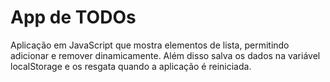 # App de TODOs
Aplicação em JavaScript que mostra elementos de lista, permitindo adicionar e remover dinamicamente.
Além disso salva os dados na variável localStorage e os resgata quando a aplicação é reiniciada.